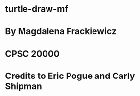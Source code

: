 # turtle-draw-mf
# By Magdalena Frackiewicz 
# CPSC 20000
# Credits to Eric Pogue and Carly Shipman
